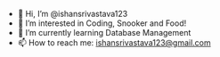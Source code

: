 - 👋 Hi, I’m @ishansrivastava123
- 👀 I’m interested in Coding, Snooker and Food!
- 🌱 I’m currently learning Database Management
- 📫 How to reach me: ishansrivastava123@gmail.com

<!---
ishansrivastava123/ishansrivastava123 is a ✨ special ✨ repository because its `README.md` (this file) appears on your GitHub profile.
You can click the Preview link to take a look at your changes.
--->
